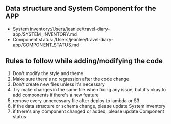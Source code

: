 ## Data structure and System Component for the APP
- System inventory:/Users/jeanlee/travel-diary-app/SYSTEM_INVENTORY.md
- Component status: /Users/jeanlee/travel-diary-app/COMPONENT_STATUS.md

## Rules to follow while adding/modifying the code
1. Don't modify the style and theme
2. Make sure there's no regression after the code change
3. Don't create new files unless it's necessary
4. Try make changes in the same file when fixing any issue, but it's okay to add components if there's a new feature
5. remove every unnecessary file after deploy to lambda or S3
6. if the data structure or schema change, please update System inventory
7. if there's any component changed or added, please update Component status